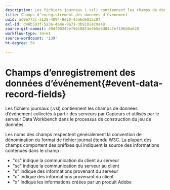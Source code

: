 ```yaml
---
description: Les fichiers journaux (.vsl) contiennent les champs de données d’événement collectés à partir des serveurs par Capteurs et utilisés par le serveur Data Workbench dans le processus de construction du jeu de données.
title: Champs d’enregistrement des données d’événement
uuid: ad9e773c-a128-4094-9e20-45a6de025c8f
exl-id: d48b593f-5a3a-4a4e-9a71-3b91024c9a48
source-git-commit: d9df90242ef96188f4e4b5e6d04cfef196b0a628
workflow-type: tm+mt
source-wordcount: '139'
ht-degree: 5%

---
```


# Champs d’enregistrement des données d’événement{#event-data-record-fields}

Les fichiers journaux (.vsl) contiennent les champs de données d’événement collectés à partir des serveurs par Capteurs et utilisés par le serveur Data Workbench dans le processus de construction du jeu de données.

Les noms des champs respectent généralement la convention de dénomination du format de fichier journal étendu W3C. La plupart des champs comportent des préfixes qui indiquent la source des informations contenues dans le champ :

* &quot;cs&quot; indique la communication du client au serveur
* &quot;sc&quot; indique la communication du serveur au client
* &quot;s&quot; indique des informations provenant du serveur
* &quot;c&quot; indique des informations provenant du client
* &quot;x&quot; indique les informations créées par un produit Adobe
